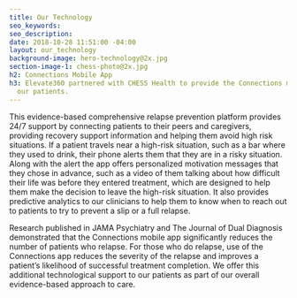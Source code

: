 ```yaml
---
title: Our Technology
seo_keywords:
seo_description:
date: 2018-10-28 11:51:00 -04:00
layout: our_technology
background-image: hero-technology@2x.jpg
section-image-1: chess-photo@2x.jpg
h2: Connections Mobile App
h3: Elevate360 partnered with CHESS Health to provide the Connections mobile app to
  our patients.
---
```


This evidence-based comprehensive relapse prevention platform provides 24/7 support by connecting patients to their peers and caregivers, providing recovery support information and helping them avoid high risk situations.  If a patient travels near a high-risk situation, such as a bar where they used to drink, their phone alerts them that they are in a risky situation.  Along with the alert the app offers personalized motivation messages that they chose in advance, such as a video of them talking about how difficult their life was before they entered treatment, which are designed to help them make the decision to leave the high-risk situation.  It also provides predictive analytics to our clinicians to help them to know when to reach out to patients to try to prevent a slip or a full relapse.

Research published in JAMA Psychiatry and The Journal of Dual Diagnosis demonstrated that the Connections mobile app significantly reduces the number of patients who relapse. For those who do relapse, use of the Connections app reduces the severity of the relapse and improves a patient’s likelihood of successful treatment completion.  We offer this additional technological support to our patients as part of our overall evidence-based approach to care.
